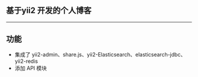 
## 基于yii2 开发的个人博客 
---

## 功能

 * 集成了 yii2-admin、share.js、yii2-Elasticsearch、elasticsearch-jdbc、yii2-redis
 * 添加 API 模块
